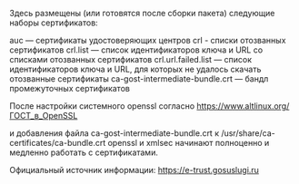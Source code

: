 Здесь размещены (или готовятся после сборки пакета) следующие наборы сертификатов:

auc — сертификаты удостоверяющих центров
crl - списки отозванных сертификатов
crl.list — список идентификаторов ключа и URL со списками отозванных сертификатов
crl.url.failed.list — список идентификаторов ключа и URL, для которых не удалось скачать отозванные сертификаты
ca-gost-intermediate-bundle.crt — бандл промежуточных сертификатов

После настройки системного openssl согласно
https://www.altlinux.org/ГОСТ_в_OpenSSL

и добавления файла ca-gost-intermediate-bundle.crt к /usr/share/ca-certificates/ca-bundle.crt
openssl и xmlsec начинают полноценно и медленно работать с сертификатами.

Официальный источник информации:
https://e-trust.gosuslugi.ru
